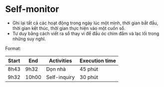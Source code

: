 # Self-monitor
- Ghi lại tất cả các hoạt động trong ngày lúc một mình, thời gian bắt đầu, thời gian kết thúc, thời gian thực hiện vào một cuốn sổ.
- Tư duy bằng cách viết ra sổ thay vì để đầu óc chìm đắm và lạc lối trong những suy nghĩ.

Format:

| Start | End   | Activities   | Execution time |
| ----- | ----- | ------------ | -------------- |
| 8h43  | 9h32  | Dọn nhà      | 45 phút        |
| 9h32  | 10h00 | Self-inquiry | 30 phút        |

